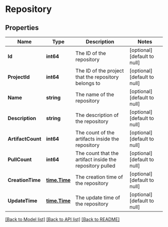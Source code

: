 # Repository

## Properties
Name | Type | Description | Notes
------------ | ------------- | ------------- | -------------
**Id** | **int64** | The ID of the repository | [optional] [default to null]
**ProjectId** | **int64** | The ID of the project that the repository belongs to | [optional] [default to null]
**Name** | **string** | The name of the repository | [optional] [default to null]
**Description** | **string** | The description of the repository | [optional] [default to null]
**ArtifactCount** | **int64** | The count of the artifacts inside the repository | [optional] [default to null]
**PullCount** | **int64** | The count that the artifact inside the repository pulled | [optional] [default to null]
**CreationTime** | [**time.Time**](time.Time.md) | The creation time of the repository | [optional] [default to null]
**UpdateTime** | [**time.Time**](time.Time.md) | The update time of the repository | [optional] [default to null]

[[Back to Model list]](../README.md#documentation-for-models) [[Back to API list]](../README.md#documentation-for-api-endpoints) [[Back to README]](../README.md)

